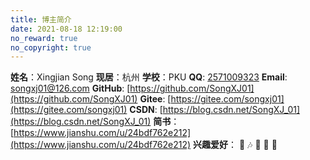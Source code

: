 ```yaml
---
title: 博主简介
date: 2021-08-18 12:19:00
no_reward: true
no_copyright: true
---
```


  <i class="fas fa-user"></i> **姓名**：Xingjian Song
  <i class="fas fa-map-marker-alt"></i> **现居**：杭州
  <i class="fas fa-graduation-cap"></i> **学校**：PKU
  <i class="fab fa-qq"></i> **QQ**: [2571009323](tencent://AddContact/?fromId=45&fromSubId=1&subcmd=all&uin=2571009323&website=www.oicqzone.com)
  <i class="fas fa-envelope"></i> **Email**: songxj01@126.com 
  <i class="fab fa-github"></i>  **GitHub**: [https://github.com/SongXJ01](https://github.com/SongXJ01)
  <i class="fab fa-git-alt"></i> **Gitee**: [https://gitee.com/songxj01](https://gitee.com/songxj01)
  <i class="fab fa-blogger-b"></i> **CSDN**: [https://blog.csdn.net/SongXJ_01](https://blog.csdn.net/SongXJ_01)
  <i class="fas fa-book"></i> **简书**：[https://www.jianshu.com/u/24bdf762e212](https://www.jianshu.com/u/24bdf762e212)
  <i class="fab fa-gratipay"></i> **兴趣爱好**： 🏸 🎶 🎸 🏐 🎿

<!-- 引入图标库 -->
<head> 
    <script defer src="https://use.fontawesome.com/releases/v5.15.4/js/all.js"></script> 
    <script defer src="https://use.fontawesome.com/releases/v5.0.13/js/v4-shims.js"></script> 
</head> 
<link rel="stylesheet" href="https://use.fontawesome.com/releases/v5.15.4/css/all.css">


